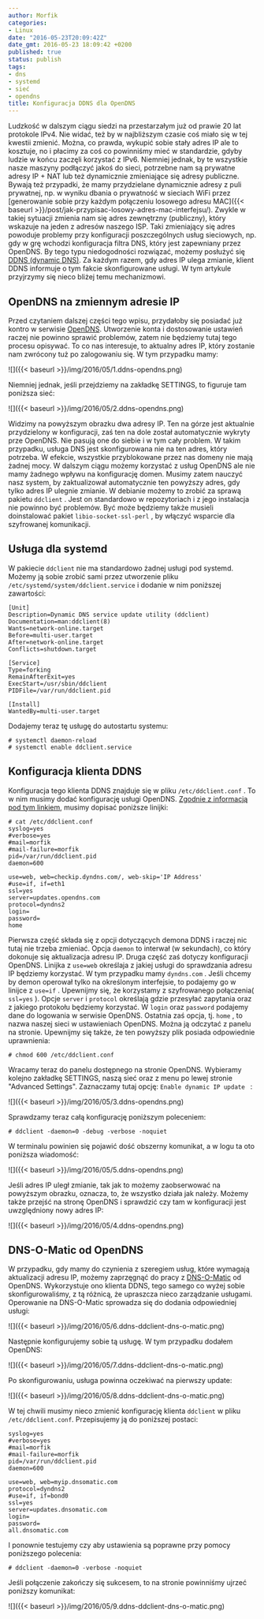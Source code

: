 ```yaml
---
author: Morfik
categories:
- Linux
date: "2016-05-23T20:09:42Z"
date_gmt: 2016-05-23 18:09:42 +0200
published: true
status: publish
tags:
- dns
- systemd
- sieć
- opendns
title: Konfiguracja DDNS dla OpenDNS
---
```


Ludzkość w dalszym ciągu siedzi na przestarzałym już od prawie 20 lat protokole IPv4. Nie widać, też
by w najbliższym czasie coś miało się w tej kwestii zmienić. Można, co prawda, wykupić sobie stały
adres IP ale to kosztuje, no i płacimy za coś co powinniśmy mieć w standardzie, gdyby ludzie w końcu
zaczęli korzystać z IPv6. Niemniej jednak, by te wszystkie nasze maszyny podłączyć jakoś do sieci,
potrzebne nam są prywatne adresy IP + NAT lub też dynamicznie zmieniające się adresy publiczne.
Bywają też przypadki, że mamy przydzielane dynamicznie adresy z puli prywatnej, np. w wyniku dbania
o prywatność w sieciach WiFi przez [generowanie sobie przy każdym połączeniu losowego adresu
MAC]({{< baseurl >}}/post/jak-przypisac-losowy-adres-mac-interfejsu/). Zwykle w takiej sytuacji
zmienia nam się adres zewnętrzny (publiczny), który wskazuje na jeden z adresów naszego ISP. Taki
zmieniający się adres powoduje problemy przy konfiguracji poszczególnych usług sieciowych, np. gdy w
grę wchodzi konfiguracja filtra DNS, który jest zapewniany przez OpenDNS. By tego typu niedogodności
rozwiązać, możemy posłużyć się [DDNS (dynamic DNS)](https://pl.wikipedia.org/wiki/DDNS). Za każdym
razem, gdy adres IP ulega zmianie, klient DDNS informuje o tym fakcie skonfigurowane usługi. W tym
artykule przyjrzymy się nieco bliżej temu mechanizmowi.

<!--more-->
## OpenDNS na zmiennym adresie IP

Przed czytaniem dalszej części tego wpisu, przydałoby się posiadać już kontro w serwisie
[OpenDNS](https://www.opendns.com/). Utworzenie konta i dostosowanie ustawień raczej nie powinno
sprawić problemów, zatem nie będziemy tutaj tego procesu opisywać. To co nas interesuje, to aktualny
adres IP, który zostanie nam zwrócony tuż po zalogowaniu się. W tym przypadku mamy:

![]({{< baseurl >}}/img/2016/05/1.ddns-opendns.png)

Niemniej jednak, jeśli przejdziemy na zakładkę SETTINGS, to figuruje tam poniższa sieć:

![]({{< baseurl >}}/img/2016/05/2.ddns-opendns.png)

Widzimy na powyższym obrazku dwa adresy IP. Ten na górze jest aktualnie przydzielony w konfiguracji,
zaś ten na dole został automatycznie wykryty prze OpenDNS. Nie pasują one do siebie i w tym cały
problem. W takim przypadku, usługa DNS jest skonfigurowana nie na ten adres, który potrzeba. W
efekcie, wszystkie przyblokowane przez nas domeny nie mają żadnej mocy. W dalszym ciągu możemy
korzystać z usług OpenDNS ale nie mamy żadnego wpływu na konfigurację domen. Musimy zatem nauczyć
nasz system, by zaktualizował automatycznie ten powyższy adres, gdy tylko adres IP ulegnie zmianie.
W debianie możemy to zrobić za sprawą pakietu `ddclient` . Jest on standardowo w repozytoriach i z
jego instalacja nie powinno być problemów. Być może będziemy także musieli doinstalować pakiet
`libio-socket-ssl-perl` , by włączyć wsparcie dla szyfrowanej komunikacji.

## Usługa dla systemd

W pakiecie `ddclient` nie ma standardowo żadnej usługi pod systemd. Możemy ją sobie zrobić sami
przez utworzenie pliku `/etc/systemd/system/ddclient.service` i dodanie w nim poniższej zawartości:

    [Unit]
    Description=Dynamic DNS service update utility (ddclient)
    Documentation=man:ddclient(8)
    Wants=network-online.target
    Before=multi-user.target
    After=network-online.target
    Conflicts=shutdown.target

    [Service]
    Type=forking
    RemainAfterExit=yes
    ExecStart=/usr/sbin/ddclient
    PIDFile=/var/run/ddclient.pid

    [Install]
    WantedBy=multi-user.target

Dodajemy teraz tę usługę do autostartu systemu:

    # systemctl daemon-reload
    # systemctl enable ddclient.service

## Konfiguracja klienta DDNS

Konfiguracja tego klienta DDNS znajduje się w pliku `/etc/ddclient.conf` . To w nim musimy dodać
konfigurację usługi OpenDNS. [Zgodnie z informacją pod tym
linkiem](https://support.opendns.com/hc/en-us/articles/227987727), musimy dopisać poniższe linijki:

    # cat /etc/ddclient.conf
    syslog=yes
    #verbose=yes
    #mail=morfik
    #mail-failure=morfik
    pid=/var/run/ddclient.pid
    daemon=600

    use=web, web=checkip.dyndns.com/, web-skip='IP Address'
    #use=if, if=eth1
    ssl=yes
    server=updates.opendns.com
    protocol=dyndns2
    login=
    password=
    home

Pierwsza część składa się z opcji dotyczących demona DDNS i raczej nic tutaj nie trzeba zmieniać.
Opcja `daemon` to interwał (w sekundach), co który dokonuje się aktualizacja adresu IP. Druga część
zaś dotyczy konfiguracji OpenDNS. Linijka z `use=web` określaja z jakiej usługi do sprawdzania
adresu IP będziemy korzystać. W tym przypadku mamy `dyndns.com` . Jeśli chcemy by demon operował
tylko na określonym interfejsie, to podajemy go w linijce z `use=if` . Upewnijmy się, że korzystamy
z szyfrowanego połączenia( `ssl=yes` ). Opcje `server` i `protocol` określają gdzie przesyłać
zapytania oraz z jakiego protokołu będziemy korzystać. W `login` oraz `password` podajemy dane do
logowania w serwisie OpenDNS. Ostatnia zaś opcja, tj. `home` , to nazwa naszej sieci w ustawieniach
OpenDNS. Można ją odczytać z panelu na stronie. Upewnijmy się także, że ten powyższy plik posiada
odpowiednie uprawnienia:

    # chmod 600 /etc/ddclient.conf

Wracamy teraz do panelu dostępnego na stronie OpenDNS. Wybieramy kolejno zakładkę SETTINGS, naszą
sieć oraz z menu po lewej stronie "Advanced Settings". Zaznaczamy tutaj opcję: `Enable dynamic IP
update ` :

![]({{< baseurl >}}/img/2016/05/3.ddns-opendns.png)

Sprawdzamy teraz całą konfigurację poniższym poleceniem:

    # ddclient -daemon=0 -debug -verbose -noquiet

W terminalu powinien się pojawić dość obszerny komunikat, a w logu ta oto poniższa wiadomość:

![]({{< baseurl >}}/img/2016/05/5.ddns-opendns.png)

Jeśli adres IP uległ zmianie, tak jak to możemy zaobserwować na powyższym obrazku, oznacza, to, że
wszystko działa jak należy. Możemy także przejść na stronę OpenDNS i sprawdzić czy tam w
konfiguracji jest uwzględniony nowy adres IP:

![]({{< baseurl >}}/img/2016/05/4.ddns-opendns.png)

## DNS-O-Matic od OpenDNS

W przypadku, gdy mamy do czynienia z szeregiem usług, które wymagają aktualizacji adresu IP, możemy
zaprzęgnąć do pracy z [DNS-O-Matic](http://www.dnsomatic.com/) od OpenDNS. Wykorzystuje ono klienta
DDNS, tego samego co wyżej sobie skonfigurowaliśmy, z tą różnicą, że upraszcza nieco zarządzanie
usługami. Operowanie na DNS-O-Matic sprowadza się do dodania odpowiedniej usługi:

![]({{< baseurl >}}/img/2016/05/6.ddns-ddclient-dns-o-matic.png)

Następnie konfigurujemy sobie tą usługę. W tym przypadku dodałem OpenDNS:

![]({{< baseurl >}}/img/2016/05/7.ddns-ddclient-dns-o-matic.png)

Po skonfigurowaniu, usługa powinna oczekiwać na pierwszy update:

![]({{< baseurl >}}/img/2016/05/8.ddns-ddclient-dns-o-matic.png)

W tej chwili musimy nieco zmienić konfigurację klienta `ddclient` w pliku `/etc/ddclient.conf`.
Przepisujemy ją do poniższej postaci:

    syslog=yes
    #verbose=yes
    #mail=morfik
    #mail-failure=morfik
    pid=/var/run/ddclient.pid
    daemon=600

    use=web, web=myip.dnsomatic.com
    protocol=dyndns2
    #use=if, if=bond0
    ssl=yes
    server=updates.dnsomatic.com
    login=
    password=
    all.dnsomatic.com

I ponownie testujemy czy aby ustawienia są poprawne przy pomocy poniższego polecenia:

    # ddclient -daemon=0 -verbose -noquiet

Jeśli połączenie zakończy się sukcesem, to na stronie powinniśmy ujrzeć poniższy komunikat:

![]({{< baseurl >}}/img/2016/05/9.ddns-ddclient-dns-o-matic.png)
